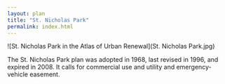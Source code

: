 ```yaml
---
layout: plan
title: "St. Nicholas Park"
permalink: index.html
---
```


![St. Nicholas Park in the Atlas of Urban Renewal](St. Nicholas Park.jpg)

The St. Nicholas Park plan was adopted in 1968, last revised in 1996, and expired in 2008. It calls for commercial use and utility and emergency-vehicle easement.
